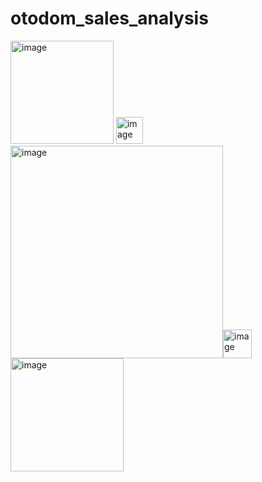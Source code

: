 # otodom_sales_analysis

<img width="165" alt="image" src="https://github.com/ssiddhantam1/otodom_sales_analysis/assets/112921572/bc82c1e6-7415-4b63-bcfa-f01f1d4dd05d"> <img width="43" alt="image" src="https://github.com/ssiddhantam1/otodom_sales_analysis/assets/112921572/5f32d6ee-5d8c-45c3-9e56-ffbeb14618d9"><img width="340" alt="image" src="https://github.com/ssiddhantam1/otodom_sales_analysis/assets/112921572/c95de089-1d15-452b-a7e9-dceb1705b8ee"><img width="46" alt="image" src="https://github.com/ssiddhantam1/otodom_sales_analysis/assets/112921572/cd57d812-a7a6-4f9b-8566-2768c760ed16"><img width="181" alt="image" src="https://github.com/ssiddhantam1/otodom_sales_analysis/assets/112921572/e5318eb8-06a3-48e0-840a-8019a162b21d">






